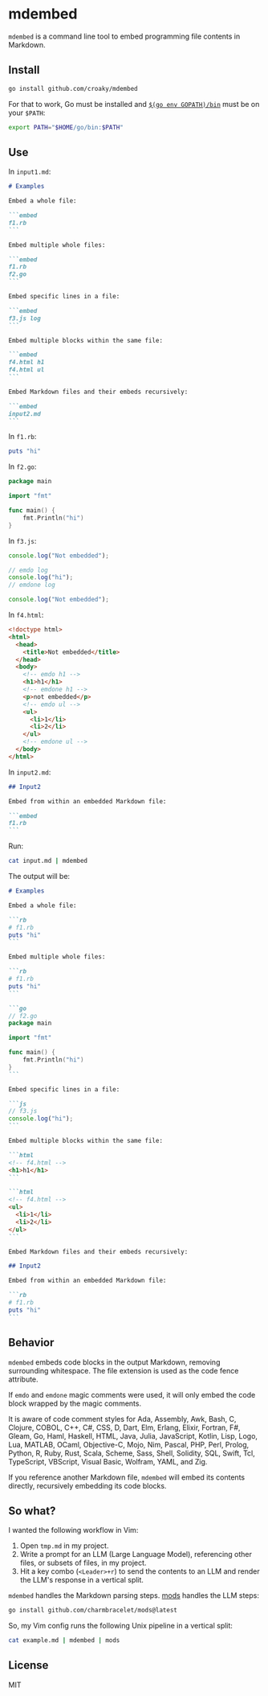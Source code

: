 # mdembed

`mdembed` is a command line tool to embed programming file contents in Markdown.

## Install

```sh
go install github.com/croaky/mdembed
```

For that to work, Go must be installed and
[`$(go env GOPATH)/bin`](https://go.dev/wiki/SettingGOPATH)
must be on your `$PATH`:

```sh
export PATH="$HOME/go/bin:$PATH"
```

## Use

In `input1.md`:

````md
# Examples

Embed a whole file:

```embed
f1.rb
```

Embed multiple whole files:

```embed
f1.rb
f2.go
```

Embed specific lines in a file:

```embed
f3.js log
```

Embed multiple blocks within the same file:

```embed
f4.html h1
f4.html ul
```

Embed Markdown files and their embeds recursively:

```embed
input2.md
```
````

In `f1.rb`:

```rb
puts "hi"
```

In `f2.go`:

```go
package main

import "fmt"

func main() {
    fmt.Println("hi")
}
```

In `f3.js`:

```js
console.log("Not embedded");

// emdo log
console.log("hi");
// emdone log

console.log("Not embedded");
```

In `f4.html`:

```html
<!doctype html>
<html>
  <head>
    <title>Not embedded</title>
  </head>
  <body>
    <!-- emdo h1 -->
    <h1>h1</h1>
    <!-- emdone h1 -->
    <p>not embedded</p>
    <!-- emdo ul -->
    <ul>
      <li>1</li>
      <li>2</li>
    </ul>
    <!-- emdone ul -->
  </body>
</html>
```

In `input2.md`:

````md
## Input2

Embed from within an embedded Markdown file:

```embed
f1.rb
```
````

Run:

```bash
cat input.md | mdembed
```

The output will be:

````md
# Examples

Embed a whole file:

```rb
# f1.rb
puts "hi"
```

Embed multiple whole files:

```rb
# f1.rb
puts "hi"
```

```go
// f2.go
package main

import "fmt"

func main() {
    fmt.Println("hi")
}
```

Embed specific lines in a file:

```js
// f3.js
console.log("hi");
```

Embed multiple blocks within the same file:

```html
<!-- f4.html -->
<h1>h1</h1>
```

```html
<!-- f4.html -->
<ul>
  <li>1</li>
  <li>2</li>
</ul>
```

Embed Markdown files and their embeds recursively:

## Input2

Embed from within an embedded Markdown file:

```rb
# f1.rb
puts "hi"
```
````

## Behavior

`mdembed` embeds code blocks in the output Markdown,
removing surrounding whitespace.
The file extension is used as the code fence attribute.

If `emdo` and `emdone` magic comments were used, it will only embed the code
block wrapped by the magic comments.

It is aware of code comment styles for Ada, Assembly, Awk, Bash, C, Clojure,
COBOL, C++, C#, CSS, D, Dart, Elm, Erlang, Elixir, Fortran, F#, Gleam, Go, Haml,
Haskell, HTML, Java, Julia, JavaScript, Kotlin, Lisp, Logo, Lua, MATLAB, OCaml,
Objective-C, Mojo, Nim, Pascal, PHP, Perl, Prolog, Python, R, Ruby, Rust, Scala,
Scheme, Sass, Shell, Solidity, SQL, Swift, Tcl, TypeScript, VBScript, Visual
Basic, Wolfram, YAML, and Zig.

If you reference another Markdown file, `mdembed` will embed its contents
directly, recursively embedding its code blocks.

## So what?

I wanted the following workflow in Vim:

1. Open `tmp.md` in my project.
2. Write a prompt for an LLM (Large Language Model),
   referencing other files, or subsets of files, in my project.
3. Hit a key combo (`<Leader>+r`) to send the contents to an LLM
   and render the LLM's response in a vertical split.

`mdembed` handles the Markdown parsing steps.
[mods](https://github.com/charmbracelet/mods) handles the LLM steps:

```bash
go install github.com/charmbracelet/mods@latest
```

So, my Vim config runs the following Unix pipeline in a vertical split:

```bash
cat example.md | mdembed | mods
```

## License

MIT
